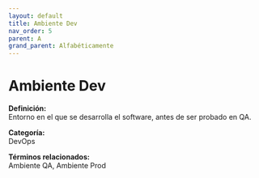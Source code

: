 ```yaml
---
layout: default
title: Ambiente Dev
nav_order: 5
parent: A
grand_parent: Alfabéticamente
---
```


# Ambiente Dev

**Definición:**  
Entorno en el que se desarrolla el software, antes de ser probado en QA.

**Categoría:**  
DevOps  

  


**Términos relacionados:**  
Ambiente QA, Ambiente Prod
